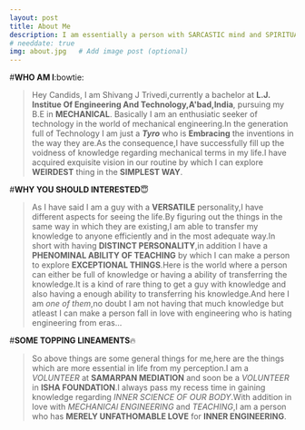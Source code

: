 ```yaml
---
layout: post
title: About Me
description: I am essentially a person with SARCASTIC mind and SPIRITUAL nature. Perpetually passionate about MECHANICAL TERMS.Having an Incessant love in teaching. # Add post description (optional)
# needdate: true
img: about.jpg   # Add image post (optional)
---
```


#**WHO AM I**:bowtie:
>Hey Candids, I am Shivang J Trivedi,currently a bachelor at **L.J. Institue Of Engineering And Technology,A'bad,India**, pursuing my B.E in **MECHANICAL**.
Basically I am an enthusiatic seeker of technology in the world of mechanical engineering.In the generation full of Technology I am just a **_Tyro_** who is **Embracing** the inventions in the way they are.As the consequence,I have successfully fill up the voidness of knowledge regarding mechanical terms in my life.I have acquired exquisite vision in our routine by which I can explore **WEIRDEST** thing in the **SIMPLEST WAY**.

#**WHY YOU SHOULD INTERESTED**:innocent:
>As I have said I am a guy with a **VERSATILE** personality,I have different aspects for seeing the life.By figuring out the things in the same way in which they are existing,I am able to transfer my knowledge to anyone efficiently and in the most adequate way.In short with having **DISTINCT PERSONALITY**,in addition I have a **PHENOMINAL ABILITY OF TEACHING** by which I can make a person to explore **EXCEPTIONAL THINGS**.Here is the world where a person can either be full of knowledge or having a ability of transferring the knowledge.It is a kind of rare thing to get a guy with knowledge and also having a enough ability to transferring his knowledge.And here I am _one of them_,no doubt I am not having that much knowledge but atleast I can make a person fall in love with engineering who is hating engineering from eras...

#**SOME TOPPING LINEAMENTS**:fire:
>So above things are some general things for me,here are the things which are more essential in life from my perception.I am a _VOLUNTEER_ at **SAMARPAN MEDIATION** and soon be a _VOLUNTEER_ in **ISHA FOUNDATION**.I always pass my recess time in gaining knowledge regarding _INNER SCIENCE OF OUR BODY_.With addition in love with _MECHANICAl ENGINEERING_ and _TEACHING_,I am a person who has **MERELY UNFATHOMABLE LOVE** for **INNER ENGINEERING**.   
